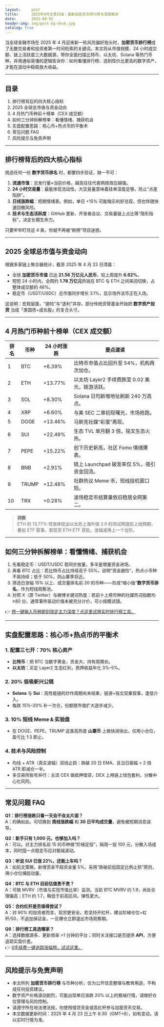 ```yaml
---
layout:     post
title:      2025年4月全景扫描：最新加密货币排行榜与深度解读
date:       2025-09-05
header-img: img/post-bg-desk.jpg
catalog: true
---
```


当全球金融市场在 2025 年 4 月迎来新一轮风险偏好抬头时，**加密货币排行榜**成了无数交易者和投资者第一时间检索的关键词。本文将从市值规模、24 小时成交额、链上活跃度三大数据源，带你全面扫描比特币、以太坊、Solana 等热门币种，并用通俗易懂的逻辑告诉你：如何看懂排行榜、选到性价比更高的数字资产，才能在波动中稳稳放大收益。

---

## 目录

1. 排行榜背后的四大核心指标  
2. 2025 全球总市值与资金动向  
3. 4 月热门币种前十榜单（CEX 成交额）  
4. 如何三分钟拆解榜单：看懂情绪、捕获机会  
5. 实盘配置思路：核心币+热点币的平衡术  
6. 常见问题 FAQ  
7. 风险提示与免责声明  

---

## 排行榜背后的四大核心指标

挑选任何一份 **数字货币排名** 时，都要四步验证，缺一不可：

1. **流通市值**：总发行量×当前价格，越高往往代表网络效应越强。  
2. **24 小时交易量**：最能体现流动性。大交易量意味着挂单深度足够，防止“点差陷阱”。  
3. **日线涨跌幅**：短期情绪表。例如，单日 +15% 可能暗示利好兑现，但也伴随快速回撤风险。  
4. **技术与生态活跃度**：GitHub 更新、开发者会议、交易量链上占比等“隐形指标”，决定长期生命力。

只要牢牢盯住这 4 条，你就不再被“刷榜”项目迷惑。

---

## 2025 全球总市值与资金动向

根据多家链上聚合器统计，截至 2025 年 4 月 23 日清晨：

- 全球 **加密货币市值** 已达 **21.56 万亿元人民币**，较上周提升 **6.62%**。  
- 短短 24 小时内，全网约 **1.78 万亿元**热钱在 BTC 与 ETH 之间来回切换，占整体成交额的 46%。  
- 稳定币（USDT/USDC）总市值同步增长 3.1%，显示场外法币正在入场。

这说明：宏观层面，“避险”与“逐利”并存，部分传统资管基金开始把 **数字资产投资** 当成「类国债+成长股」的复合头寸。

---

## 4 月热门币种前十榜单（CEX 成交额）

| 排名 | 币种   | 24 小时涨跌 | 要点速读 |
|------|--------|-------------|----------|
| 1    | BTC    | +6.39%      | 比特币市值占比回升至 54%，机构再次加仓。|
| 2    | ETH    | +13.77%     | 以太坊 Layer2 手续费跌至 0.02 美元，链游活跃。|
| 3    | SOL    | +8.30%      | Solana 日均新增地址刷新 240 万高点。|
| 4    | XRP    | +6.60%      | 与美 SEC 二审初现曙光，市场抢跑。|
| 5    | DOGE   | +13.46%     | 马斯克社媒“彩蛋”再现。|
| 6    | SUI    | +22.49%     | 生态 TVL 单月翻 3 倍，铭文生态火热。|
| 7    | PEPE   | +15.22%     | 创下历史新高，社区 Fomo 情绪爆表。|
| 8    | BNB    | +2.91%      | 链上 Launchpad 破发率仅 5%，吸引资金回流。|
| 9    | TRUMP  | +12.48%     | 社群热议 Meme 币，短线投机窗口短。|
| 10   | TRX    | +0.28%      | 波场稳定币结算量依旧稳居全网第二。|

> **洞察**  
> ETH 的 13.77% 领涨体现出以太坊上海升级 2.0 的测试网提前上线预期，叠加 ETF 叙事。若现货 ETH ETF 获批，涨幅或再上一个台阶。

---

## 如何三分钟拆解榜单：看懂情绪、捕获机会

1. 先看稳定币：USDT/USDC 若同步放量，多半是增量资金进场。  
2. 再看 BTC 占比：若比特币占比持续高于 55%，说明“资金避险”，热点小币种不易持续；低于 50%，则山寨季将近。  
3. 筛选日涨幅 15% 以上、成交量排名前 20 的币种——形成“缩小版”**数字货币排名**，作为短线观察池。  
4. 对照 X（原 Twitter）与微博关键词热度：若前十上榜币种的社媒热词指数均 ≥80 分，通常事件驱动价值未被充分计价，可小规模试错。

👉 [想一键输入币种即刻锁定主力深度？点这里试用实时排行榜工具。](https://okxdog.com/)

---

## 实盘配置思路：核心币+热点币的平衡术

### 1. 配置三七开：70% 核心资产
- **比特币**：把 BTC 当数字黄金，资金大、持有周期长。  
- **以太坊**：买定 Layer2 生态红利，质押收益年化 3%–5%。

### 2. 20% 低吸新兴公链
- **Solana** 与 **Sui**：高性能链的炒作周期尚未结束，链游+铭文双重叙事，逢低介入。  
- 每跌 15%–20% 补一次仓，份额随市值扩大逐步减少。

### 3. 10% 短线 Meme & 实验盘
- 在 DOGE、PEPE、TRUMP 这类高热度 **山寨币** 上做快进快出，仅用小仓位，盈亏比 1:3 即止。

### 4. 技术与风险控制
- 均线 + ATR（真实波幅）双线止损：跌破 20 日 EMA、且当日振幅 > 2 倍 ATR 即减仓一半。  
- 多交易所账号并行：主流 CEX 做抵押借贷，DEX 上用链上钱包套利，分散中心化风险。

---

## 常见问题 FAQ

**Q1：排行榜涨跌只看一天会不会太片面？**  
A：的确如此。可切换到 **周线涨跌幅** 和 **30 日平均成交量**，避免被短期消息误导。

**Q2：新手只有 1,000 元，也够加入吗？**  
A：可以。对主力排名前 15 的币种做“阶梯定投”，隔周一投 100 元，分散入场成本，同时囤一点稳定币应对极端波动。

**Q3：听说 SUI 已涨 22%，还能上车吗？**  
A：如前文策略，新增资金不超资金量 5%。采用“跌破前低固定比例止损”原则，用小仓位捕捉动量。

**Q4：BTC 与 ETH 目前估值贵不贵？**  
A：可做 MVRV（市值与实现市值比率）监测。当前 BTC MVRV 约 1.9，尚处合理偏高；ETH 约 1.7，略低于前高区间，弹性更大。

**Q5：合约杠杆是否值得尝试？**  
A：对 90% 的投资者而言，现货更安全。若坚持开杠杆，建议阶梯仓位=杠杆/50，不追加保证金，一旦爆仓立即退出市场观察期。

**Q6：排行榜工具选哪家？**  
A：选择数据源多、更新频率 >1 分钟的平台；同时关注接口是否提供 **API**，方便追踪实盘价差。  
👉 [0手续费一键追踪涨幅榜，试试这里。](https://okxdog.com/)

---

## 风险提示与免责声明

- 本文所列 **加密货币排行榜** 与币种分析，仅为公开信息整理与教育用途，不构成任何投资建议。  
- 数字资产价格波动剧烈，可能出现单日涨跌 20% 以上的极端行情，请做好仓位管理与风险控制。  
- 请遵守所在地法律法规，勿使用借贷资金或高杠杆参与加密货币交易。  
- 本文数据更新时间：2025 年 4 月 23 日上午 8:30（GMT+8），如有变动，请以实时行情为准。